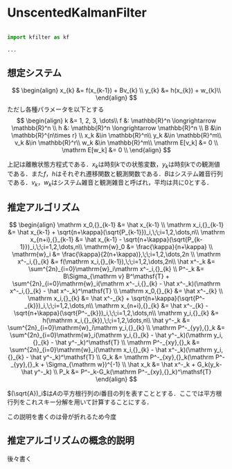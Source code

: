 # UnscentedKalmanFilter

```python

import kfilter as kf

...

```

## 想定システム

$$
\begin{align}
x_{k} &= f(x_{k-1}) + Bv_{k} \\
y_{k} &= h(x_{k}) + w_{k}\\
\end{align}
$$
ただし各種パラメータを以下とする
$$
\begin{align}
k &= 1, 2, 3, \dots\\
f &: \mathbb{R}^n \longrightarrow \mathbb{R}^n \\
h &: \mathbb{R}^n \longrightarrow \mathbb{R}^n \\
B &\in \mathbb{R}^{n\times r} \\
x_k &\in \mathbb{R}^n\\
y_k &\in \mathbb{R}^m\\
v_k &\in \mathbb{R}^r\\
w_k &\in \mathbb{R}^m\\
\mathrm E[v_k] &= 0 \\
\mathrm E[w_k] &= 0 \\
\end{align}
$$

上記は離散状態方程式である．$x_k$は時刻$k$での状態変数，$y_k$は時刻$k$での観測値である．また$f$，$h$はそれぞれ遷移関数と観測関数である．$B$はシステム雑音行列である．$v_k$，$w_k$はシステム雑音と観測雑音と呼ばれ，平均は共に$0$とする．

## 推定アルゴリズム

$$
\begin{align}
\mathrm x_0,{}_{k-1} &= \hat x_{k-1} \\
\mathrm x_i,{}_{k-1} &= \hat x_{k-1} + \sqrt{n+\kappa}(\sqrt{P_{k-1}})_i,\;\;i=1,2,\dots,n\\
\mathrm x_{n+i},{}_{k-1} &= \hat x_{k-1} - \sqrt{n+\kappa}(\sqrt{P_{k-1}})_i,\;\;i=1,2,\dots,n\\
\mathrm{w}_0 &= \frac{\kappa}{n+\kappa} \\
\mathrm{w}_i &= \frac{\kappa}{2(n+\kappa)},\;\;i=1,2,\dots,2n \\
\mathrm x^-_i,{}_{k} &= f(\mathrm x_i,{}_{k-1}),\;\;i=1,2,\dots,2n\\
\hat x^-_k &= \sum^{2n}_{i=0}\mathrm{w}_i\mathrm x^-_i,{}_{k} \\
P^-_k &= B\Sigma_{\mathrm v} B^\mathsf{T} + \sum^{2n}_{i=0}\mathrm{w}_i(\mathrm x^-_i,{}_{k} - \hat x^-_k)(\mathrm x^-_i,{}_{k} - \hat x^-_k)^\mathsf{T} \\
\mathrm x_0,{}_{k} &= \hat x^-_{k} \\
\mathrm x_i,{}_{k} &= \hat x^-_{k} + \sqrt{n+\kappa}(\sqrt{P^-_{k}})_i,\;\;i=1,2,\dots,n\\
\mathrm x_{n+i},{}_{k} &= \hat x^-_{k} - \sqrt{n+\kappa}(\sqrt{P^-_{k}})_i,\;\;i=1,2,\dots,n\\
\mathrm y_i,{}_{k} &= h(\mathrm x_i,{}_{k}),\;\;i=1,2,\dots,n\\
\hat y^-_k &= \sum^{2n}_{i=0}\mathrm{w}_i\mathrm y_i,{}_{k} \\
\mathrm P^-_{yy},{}_k &= \sum^{2n}_{i=0}\mathrm{w}_i(\mathrm y_i,{}_{k} - \hat y^-_k)(\mathrm y_i,{}_{k} - \hat y^-_k)^\mathsf{T} \\
\mathrm P^-_{xy},{}_k &= \sum^{2n}_{i=0}\mathrm{w}_i(\mathrm x_i,{}_{k} - \hat x^-_k)(\mathrm y_i,{}_{k} - \hat y^-_k)^\mathsf{T} \\
G_k &= \mathrm P^-_{xy},{}_k(\mathrm P^-_{yy},{}_k + \Sigma_{\mathrm w})^{-1} \\
\hat x_k &= \hat x^-_k + G_k(y_k-\hat y^-_k) \\
P_k &= P^-_k-G_k(\mathrm P^-_{xy},{}_k)^\mathsf{T}
\end{align}
$$

$(\sqrt{A})_i$は$A$の平方根行列の$i$番目の列を表すこととする．ここでは平方根行列をこれスキー分解を用いて計算することにする．

この説明を書くのは骨が折れるため今度


## 推定アルゴリズムの概念的説明

後々書く

